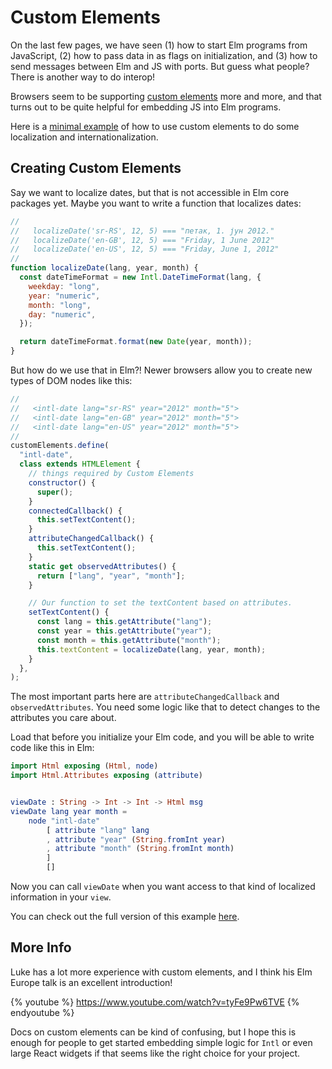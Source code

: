 # Custom Elements

On the last few pages, we have seen (1) how to start Elm programs from JavaScript, (2) how to pass data in as flags on initialization, and (3) how to send messages between Elm and JS with ports. But guess what people? There is another way to do interop!

Browsers seem to be supporting [custom elements](https://developer.mozilla.org/en-US/docs/Web/Web_Components/Using_custom_elements) more and more, and that turns out to be quite helpful for embedding JS into Elm programs.

Here is a [minimal example](https://github.com/elm-community/js-integration-examples/tree/master/internationalization) of how to use custom elements to do some localization and internationalization.

## Creating Custom Elements

Say we want to localize dates, but that is not accessible in Elm core packages yet. Maybe you want to write a function that localizes dates:

```javascript
//
//   localizeDate('sr-RS', 12, 5) === "петак, 1. јун 2012."
//   localizeDate('en-GB', 12, 5) === "Friday, 1 June 2012"
//   localizeDate('en-US', 12, 5) === "Friday, June 1, 2012"
//
function localizeDate(lang, year, month) {
  const dateTimeFormat = new Intl.DateTimeFormat(lang, {
    weekday: "long",
    year: "numeric",
    month: "long",
    day: "numeric",
  });

  return dateTimeFormat.format(new Date(year, month));
}
```

But how do we use that in Elm?! Newer browsers allow you to create new types of DOM nodes like this:

```javascript
//
//   <intl-date lang="sr-RS" year="2012" month="5">
//   <intl-date lang="en-GB" year="2012" month="5">
//   <intl-date lang="en-US" year="2012" month="5">
//
customElements.define(
  "intl-date",
  class extends HTMLElement {
    // things required by Custom Elements
    constructor() {
      super();
    }
    connectedCallback() {
      this.setTextContent();
    }
    attributeChangedCallback() {
      this.setTextContent();
    }
    static get observedAttributes() {
      return ["lang", "year", "month"];
    }

    // Our function to set the textContent based on attributes.
    setTextContent() {
      const lang = this.getAttribute("lang");
      const year = this.getAttribute("year");
      const month = this.getAttribute("month");
      this.textContent = localizeDate(lang, year, month);
    }
  },
);
```

The most important parts here are `attributeChangedCallback` and `observedAttributes`. You need some logic like that to detect changes to the attributes you care about.

Load that before you initialize your Elm code, and you will be able to write code like this in Elm:

```elm
import Html exposing (Html, node)
import Html.Attributes exposing (attribute)


viewDate : String -> Int -> Int -> Html msg
viewDate lang year month =
    node "intl-date"
        [ attribute "lang" lang
        , attribute "year" (String.fromInt year)
        , attribute "month" (String.fromInt month)
        ]
        []
```

Now you can call `viewDate` when you want access to that kind of localized information in your `view`.

You can check out the full version of this example [here](https://github.com/elm-community/js-integration-examples/tree/master/internationalization).

## More Info

Luke has a lot more experience with custom elements, and I think his Elm Europe talk is an excellent introduction!

{% youtube %} https://www.youtube.com/watch?v=tyFe9Pw6TVE {% endyoutube %}

Docs on custom elements can be kind of confusing, but I hope this is enough for people to get started embedding simple logic for `Intl` or even large React widgets if that seems like the right choice for your project.
